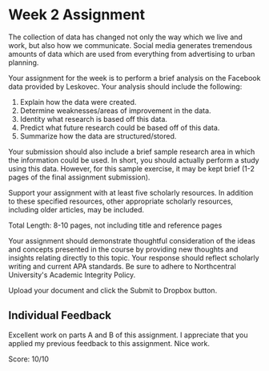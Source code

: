 # Week 2 Assignment

The collection of data has changed not only the way which we live and work, but also how we communicate. Social media generates tremendous amounts of data which are used from everything from advertising to urban planning.

Your assignment for the week is to perform a brief analysis on the Facebook data provided by Leskovec. Your analysis should include the following:

1. Explain how the data were created.
2. Determine weaknesses/areas of improvement in the data.
3. Identity what research is based off this data.
4. Predict what future research could be based off of this data.
5. Summarize how the data are structured/stored.

Your submission should also include a brief sample research area in which the information could be used. In short, you should actually perform a study using this data. However, for this sample exercise, it may be kept brief (1-2 pages of the final assignment submission).

Support your assignment with at least five scholarly resources. In addition to these specified resources, other appropriate scholarly resources, including older articles, may be included.

Total Length: 8-10 pages, not including title and reference pages

Your assignment should demonstrate thoughtful consideration of the ideas and concepts presented in the course by providing new thoughts and insights relating directly to this topic. Your response should reflect scholarly writing and current APA standards. Be sure to adhere to Northcentral University's Academic Integrity Policy.

Upload your document and click the Submit to Dropbox button.

## Individual Feedback

Excellent work on parts A and B of this assignment. I appreciate that you applied my previous feedback to this assignment. Nice work. 

Score: 10/10